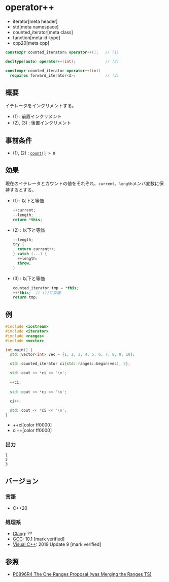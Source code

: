 # operator++
* iterator[meta header]
* std[meta namespace]
* counted_iterator[meta class]
* function[meta id-type]
* cpp20[meta cpp]

```cpp
constexpr counted_iterator& operator++();   // (1)

decltype(auto) operator++(int);             // (2)

constexpr counted_iterator operator++(int)
  requires forward_iterator<I>;             // (3)
```

## 概要
イテレータをインクリメントする。

- (1) : 前置インクリメント
- (2), (3) : 後置インクリメント

## 事前条件

- (1), (2) : [`count()`](count.md)` > 0`

## 効果

現在のイテレータとカウントの値をそれぞれ、`current`、`length`メンバ変数に保持するとする。

- (1) : 以下と等価  
    ```cpp
    ++current;
    --length;
    return *this;
    ```

- (2) : 以下と等価  
    ```cpp
    --length;
    try { 
      return current++;
    } catch (...) {
      ++length;
      throw;
    }
    ```

- (3) : 以下と等価  
    ```cpp
    counted_iterator tmp = *this;
    ++*this;  // (1)に委譲
    return tmp;
    ```

## 例
```cpp example
#include <iostream>
#include <iterator>
#include <ranges>
#include <vector>

int main() {
  std::vector<int> vec = {1, 2, 3, 4, 5, 6, 7, 8, 9, 10};

  std::counted_iterator ci{std::ranges::begin(vec), 5};

  std::cout << *ci << '\n';
  
  ++ci;
  
  std::cout << *ci << '\n';
  
  ci++;

  std::cout << *ci << '\n';
}
```
* ++ci[color ff0000]
* ci++[color ff0000]

### 出力
```
1
2
3
```

## バージョン
### 言語
- C++20

### 処理系
- [Clang](/implementation.md#clang): ??
- [GCC](/implementation.md#gcc): 10.1 [mark verified]
- [Visual C++](/implementation.md#visual_cpp): 2019 Update 9 [mark verified]

## 参照
- [P0896R4 The One Ranges Proposal (was Merging the Ranges TS)](http://www.open-std.org/jtc1/sc22/wg21/docs/papers/2018/p0896r4.pdf)
